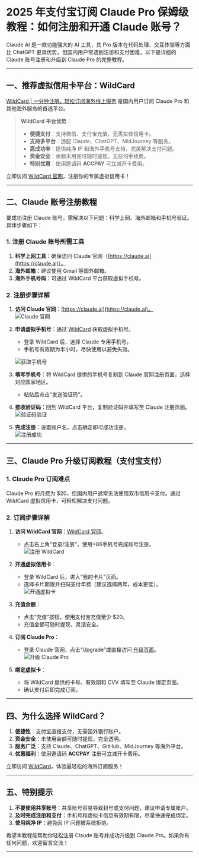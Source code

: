 # 2025 年支付宝订阅 Claude Pro 保姆级教程：如何注册和开通 Claude 账号？

Claude AI 是一款功能强大的 AI 工具，其 Pro 版本在代码处理、交互体验等方面比 ChatGPT 更具优势。但国内用户常遇到注册和支付困难，以下是详细的 Claude 账号注册和升级到 Claude Pro 的完整教程。

---

## 一、推荐虚拟信用卡平台：WildCard

[WildCard | 一分钟注册，轻松订阅海外线上服务](https://bit.ly/bewildcard) 是国内用户订阅 Claude Pro 和其他海外服务的首选平台。

> **WildCard 平台优势**：
> - **便捷支付**：支持微信、支付宝充值，无需实体信用卡。
> - **支持多平台**：适配 Claude、ChatGPT、MidJourney 等服务。
> - **高成功率**：提供纯净 IP 和海外手机号支持，完美解决支付问题。
> - **资金安全**：余额未用完可随时提现，无任何手续费。
> - **特别优惠**：使用邀请码 **ACCPAY** 可立减开卡费用。

立即访问 [WildCard 官网](https://bit.ly/bewildcard)，注册你的专属虚拟信用卡！

---

## 二、Claude 账号注册教程

要成功注册 Claude 账号，需解决以下问题：科学上网、海外邮箱和手机号验证。具体步骤如下：

### 1. 注册 Claude 账号所需工具
1. **科学上网工具**：确保访问 Claude 官网（[https://claude.ai](https://claude.ai)）。
2. **海外邮箱**：建议使用 Gmail 等国外邮箱。
3. **海外手机号码**：可通过 WildCard 平台获取虚拟手机号。

### 2. 注册步骤详解
1. **访问 Claude 官网**：[https://claude.ai](https://claude.ai)。  
   ![Claude 官网](https://files.mdnice.com/user/41479/a35a8038-40c0-437c-9cd9-fece48e7787e.png)

2. **申请虚拟手机号**：通过 [WildCard](https://bit.ly/bewildcard) 获取虚拟手机号。
   - 登录 WildCard 后，选择 Claude 专用手机号。
   - 手机号有效期为半小时，尽快使用以避免失效。

   ![获取手机号](https://files.mdnice.com/user/41479/7b61fde1-52a1-4c2f-8627-8a1c12c590ec.png)

3. **填写手机号**：将 WildCard 提供的手机号复制到 Claude 官网注册页面，选择对应国家地区。
   - 粘贴后点击“发送验证码”。

4. **接收验证码**：回到 WildCard 平台，复制验证码并填写至 Claude 注册页面。
   ![验证码验证](https://files.mdnice.com/user/41479/9bdb7ce3-57c0-4241-aa81-8f49074ee3d5.png)

5. **完成注册**：设置账户名，点击确定即可成功注册。  
   ![注册成功](https://files.mdnice.com/user/41479/e33d1b19-f2d2-4b5d-960a-f545eef2f231.png)

---

## 三、Claude Pro 升级订阅教程（支付宝支付）

### 1. Claude Pro 订阅难点
Claude Pro 的月费为 $20，但国内用户通常无法使用双币信用卡支付。通过 WildCard 虚拟信用卡，可轻松解决支付问题。

### 2. 订阅步骤详解
1. **访问 WildCard 官网**：[WildCard 官网](https://bit.ly/bewildcard)。  
   - 点击右上角“登录/注册”，使用+86手机号完成账号注册。  
   ![注册 WildCard](https://files.mdnice.com/user/41479/c59a2f1d-101e-4497-931c-0709182bdbfd.png)

2. **开通虚拟信用卡**：
   - 登录 WildCard 后，进入“我的卡片”页面。
   - 选择卡片期限并扫码支付年费（建议选择两年，成本更低）。  
   ![开通虚拟卡](https://files.mdnice.com/user/41479/e2703aae-3f0f-4c63-a18a-0b0968d78f7f.png)

3. **充值余额**：
   - 点击“充值”按钮，使用支付宝充值至少 $20。
   - 充值金额可随时提现，灵活安全。

4. **订阅 Claude Pro**：
   - 登录 Claude 官网，点击“Upgrade”或直接访问 [升级页面](https://claude.ai/upgrade)。  
   ![升级 Claude Pro](https://files.mdnice.com/user/41479/4422e5f0-c04d-434e-b059-ba30455f491c.png)

5. **绑定虚拟卡**：
   - 将 WildCard 提供的卡号、有效期和 CVV 填写至 Claude 绑定页面。
   - 确认支付后即完成订阅。

---

## 四、为什么选择 WildCard？

1. **便捷性**：支付宝直接支付，无需国外银行账户。
2. **资金安全**：未使用金额可随时提现，完全透明。
3. **服务广泛**：支持 Claude、ChatGPT、GitHub、MidJourney 等海外平台。
4. **优惠福利**：使用邀请码 **ACCPAY** 注册可立减开卡费用。

立即访问 [WildCard](https://bit.ly/bewildcard)，体验最轻松的海外订阅服务！

---

## 五、特别提示

1. **不要使用共享账号**：共享账号容易导致封号或支付问题，建议申请专属账户。
2. **及时完成注册和支付**：手机号和虚拟卡信息有效期有限，尽量快速完成绑定。
3. **使用纯净 IP**：避免因 IP 问题被系统拒绝。

希望本教程能帮助你轻松注册 Claude 账号并成功升级到 Claude Pro。如果你有任何问题，欢迎留言交流！

---

